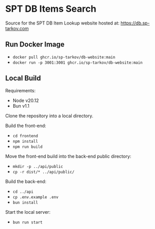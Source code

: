 # SPT DB Items Search

Source for the SPT DB Item Lookup website hosted at:
https://db.sp-tarkov.com

## Run Docker Image

- `docker pull ghcr.io/sp-tarkov/db-website:main`
- `docker run -p 3001:3001 ghcr.io/sp-tarkov/db-website:main`

## Local Build

Requirements:
- Node v20.12
- Bun v1.1

Clone the repository into a local directory.

Build the front-end:
- `cd frontend`
- `npm install`
- `npm run build`

Move the front-end build into the back-end public directory:
- `mkdir -p ../api/public`
- `cp -r dist/* ../api/public/`

Build the back-end:
- `cd ../api`
- `cp .env.example .env`
- `bun install`

Start the local server:
- `bun run start`
